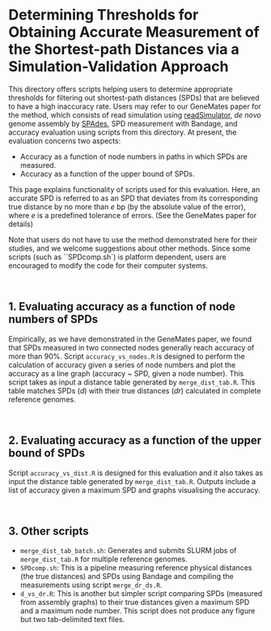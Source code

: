 # Determining Thresholds for Obtaining Accurate Measurement of the Shortest-path Distances via a Simulation-Validation Approach

This directory offers scripts helping users to determine appropriate thresholds for filtering out shortest-path distances (SPDs) that are believed to have a high inaccuracy rate. Users may refer to our GeneMates paper for the method, which consists of read simulation using [readSimulator](https://github.com/wanyuac/readSimulator), *de novo* genome assembly by [SPAdes](http://cab.spbu.ru/software/spades/), SPD measurement with Bandage, and accuracy evaluation using scripts from this directory. At present, the evaluation concerns two aspects:

- Accuracy as a function of node numbers in paths in which SPDs are measured.
- Accuracy as a function of the upper bound of SPDs.

This page explains functionality of scripts used for this evaluation. Here, an accurate SPD is referred to as an SPD that deviates from its corresponding true distance by no more than _e_ bp (by the absolute value of the error), where _e_ is a predefined tolerance of errors. (See the GeneMates paper for details)

Note that users do not have to use the method demonstrated here for their studies, and we welcome suggestions about other methods. Since some scripts (such as ``SPDcomp.sh`) is platform dependent, users are encouraged to modify the code for their computer systems.

<br/>

## 1. Evaluating accuracy as a function of node numbers of SPDs

Empirically, as we have demonstrated in the GeneMates paper, we found that SPDs measured in two connected nodes generally reach accuracy of more than 90%. Script `accuracy_vs_nodes.R` is designed to perform the calculation of accuracy given a series of node numbers and plot the accuracy as a line graph (accuracy ~ SPD, given a node number). This script takes as input a distance table generated by `merge_dist_tab.R`. This table matches SPDs (_d_) with their true distances (_dr_) calculated in complete reference genomes.

<br/>

## 2. Evaluating accuracy as a function of the upper bound of SPDs

Script `accuracy_vs_dist.R` is designed for this evaluation and it also takes as input the distance table generated by `merge_dist_tab.R`. Outputs include a list of accuracy given a maximum SPD and graphs visualising the accuracy.

<br/>

## 3. Other scripts

- `merge_dist_tab_batch.sh`: Generates and submits SLURM jobs of `merge_dist_tab.R` for multiple reference genomes.
- `SPDcomp.sh`: This is a pipeline measuring reference physical distances (the true distances) and SPDs using Bandage and compiling the measurements using script `merge_dr_ds.R`.
- `d_vs_dr.R`: This is another but simpler script comparing SPDs (measured from assembly graphs) to their true distances given a maximum SPD and a maximum node number. This script does not produce any figure but two tab-delimited text files.